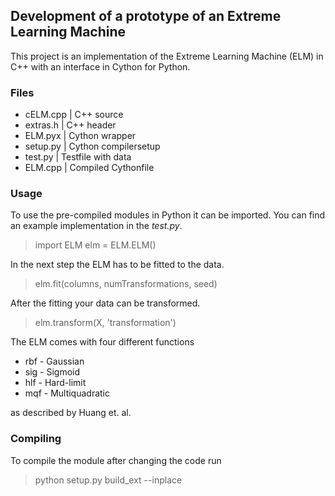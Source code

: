 ## Development of a prototype of an Extreme Learning Machine

This project is an implementation of the Extreme Learning Machine (ELM) in C++ with an interface in Cython for Python.

### Files

* cELM.cpp | C++ source
* extras.h | C++ header
* ELM.pyx | Cython wrapper
* setup.py | Cython compilersetup
* test.py | Testfile with data
* ELM.cpp | Compiled Cythonfile

### Usage

To use the pre-compiled modules in Python it can be imported.
You can find an example implementation in the *test.py*.

> import ELM
> elm = ELM.ELM()

In the next step the ELM has to be fitted to the data.

> elm.fit(columns, numTransformations, seed)

After the fitting your data can be transformed.

> elm.transform(X, 'transformation')

The ELM comes with four different functions

* rbf - Gaussian
* sig - Sigmoid
* hlf - Hard-limit
* mqf - Multiquadratic

as described by Huang et. al.

### Compiling

To compile the module after changing the code run

> python setup.py build_ext --inplace
